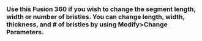 ### Use this Fusion 360 if you wish to change the segment length, width or number of bristles. You can change length, width, thickness, and # of bristles by using Modify>Change Parameters. 
